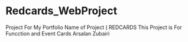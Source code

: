 # Redcards_WebProject
Project For My Portfolio 
Name of Project ( REDCARDS
This Project is For Funcction and Event Cards 
Arsalan Zubairi
